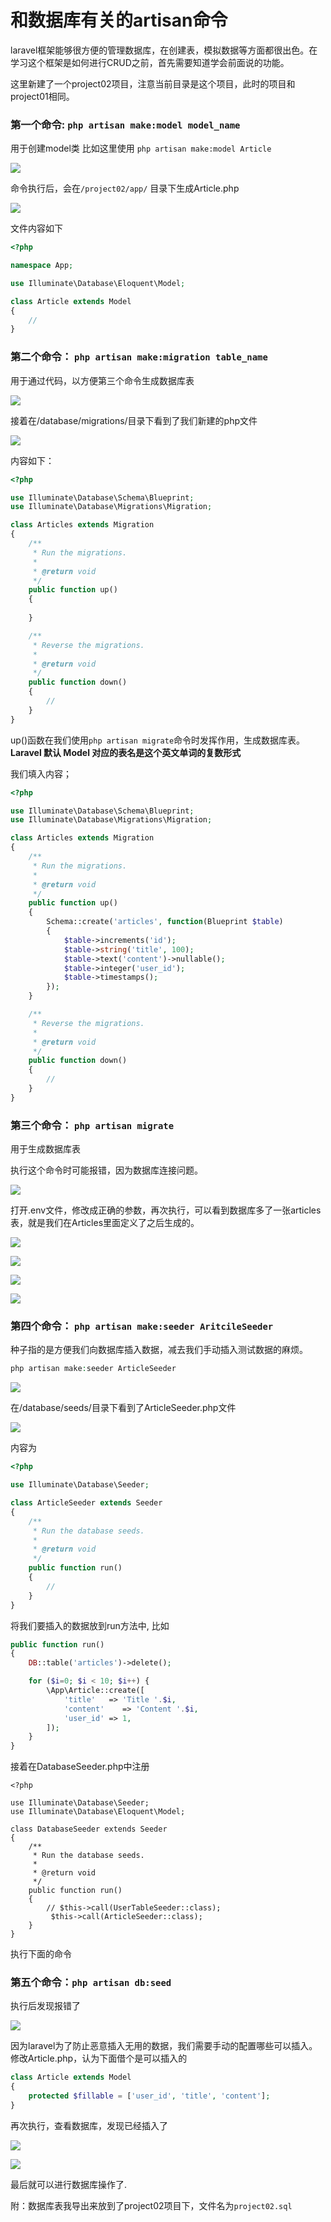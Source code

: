 # 和数据库有关的artisan命令

laravel框架能够很方便的管理数据库，在创建表，模拟数据等方面都很出色。在学习这个框架是如何进行CRUD之前，首先需要知道学会前面说的功能。

这里新建了一个project02项目，注意当前目录是这个项目，此时的项目和project01相同。

### 第一个命令: `php artisan make:model model_name`

用于创建model类
比如这里使用 `php artisan make:model Article`

![](img/2016-11-18-artisan-about-databse-01.png)

命令执行后，会在`/project02/app/` 目录下生成Article.php

![](img/2016-11-18-artisan-about-databse-02.png)

文件内容如下

```php
<?php

namespace App;

use Illuminate\Database\Eloquent\Model;

class Article extends Model
{
    //
}
```

### 第二个命令： `php artisan make:migration table_name` 

用于通过代码，以方便第三个命令生成数据库表

![](img/2016-11-18-artisan-about-databse-03.png)

接着在/database/migrations/目录下看到了我们新建的php文件

![](img/2016-11-18-artisan-about-databse-04.png)

内容如下：

```php
<?php

use Illuminate\Database\Schema\Blueprint;
use Illuminate\Database\Migrations\Migration;

class Articles extends Migration
{
    /**
     * Run the migrations.
     *
     * @return void
     */
    public function up()
    {
       
    }

    /**
     * Reverse the migrations.
     *
     * @return void
     */
    public function down()
    {
        //
    }
}

```

up()函数在我们使用`php artisan migrate`命令时发挥作用，生成数据库表。**Laravel 默认 Model 对应的表名是这个英文单词的复数形式**

我们填入内容；


```php
<?php

use Illuminate\Database\Schema\Blueprint;
use Illuminate\Database\Migrations\Migration;

class Articles extends Migration
{
    /**
     * Run the migrations.
     *
     * @return void
     */
    public function up()
    {
        Schema::create('articles', function(Blueprint $table)
        {
            $table->increments('id');
            $table->string('title', 100);
            $table->text('content')->nullable();
            $table->integer('user_id');
            $table->timestamps();
        });
    }

    /**
     * Reverse the migrations.
     *
     * @return void
     */
    public function down()
    {
        //
    }
}
```

### 第三个命令： `php artisan migrate` 

用于生成数据库表

执行这个命令时可能报错，因为数据库连接问题。

![](img/2016-11-18-artisan-about-databse-05.png)

打开.env文件，修改成正确的参数，再次执行，可以看到数据库多了一张articles表，就是我们在Articles里面定义了之后生成的。

![](img/2016-11-18-artisan-about-databse-06.png)

![](img/2016-11-18-artisan-about-databse-07.png)

![](img/2016-11-18-artisan-about-databse-08.png)

![](img/2016-11-18-artisan-about-databse-09.png)

### 第四个命令： `php artisan make:seeder AritcileSeeder`

种子指的是方便我们向数据库插入数据，减去我们手动插入测试数据的麻烦。

```php
php artisan make:seeder ArticleSeeder
```

![](img/2016-11-18-artisan-about-databse-10.png)

在/database/seeds/目录下看到了ArticleSeeder.php文件

![](img/2016-11-18-artisan-about-databse-11.png)

内容为

```php
<?php

use Illuminate\Database\Seeder;

class ArticleSeeder extends Seeder
{
    /**
     * Run the database seeds.
     *
     * @return void
     */
    public function run()
    {
        //
    }
}

```


将我们要插入的数据放到run方法中, 比如

```php
public function run()
{
    DB::table('articles')->delete();

    for ($i=0; $i < 10; $i++) {
        \App\Article::create([
            'title'   => 'Title '.$i,
            'content'    => 'Content '.$i,
            'user_id' => 1,
        ]);
    }
}
```

接着在DatabaseSeeder.php中注册

```
<?php

use Illuminate\Database\Seeder;
use Illuminate\Database\Eloquent\Model;

class DatabaseSeeder extends Seeder
{
    /**
     * Run the database seeds.
     *
     * @return void
     */
    public function run()
    {
        // $this->call(UserTableSeeder::class);
         $this->call(ArticleSeeder::class);
    }
}
```
执行下面的命令

### 第五个命令：`php artisan db:seed`

执行后发现报错了

![](img/2016-11-18-artisan-about-databse-12.png)

因为laravel为了防止恶意插入无用的数据，我们需要手动的配置哪些可以插入。修改Article.php，认为下面借个是可以插入的

```php
class Article extends Model
{
    protected $fillable = ['user_id', 'title', 'content'];
}
```

再次执行，查看数据库，发现已经插入了

![](img/2016-11-18-artisan-about-databse-13.png)

![](img/2016-11-18-artisan-about-databse-14.png)

最后就可以进行数据库操作了.

附：数据库表我导出来放到了project02项目下，文件名为`project02.sql`